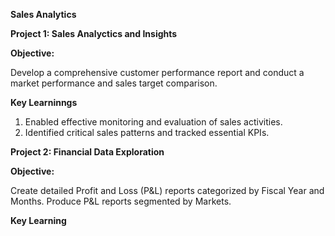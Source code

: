 **Sales Analytics**

**Project 1: Sales Analyctics and Insights**

**Objective:**

Develop a comprehensive customer performance report and conduct a market
performance and sales target comparison.

**Key Learninngs**

1. Enabled effective monitoring and evaluation of sales activities.
2. Identified critical sales patterns and tracked essential KPIs.

**Project 2: Financial Data Exploration**

**Objective:**

Create detailed Profit and Loss (P&L) reports categorized by Fiscal Year and
Months. Produce P&L reports segmented by Markets. 

**Key Learning**

